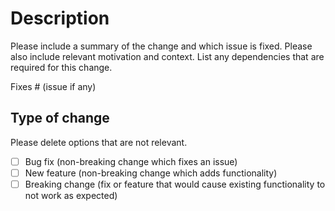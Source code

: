 # Description

Please include a summary of the change and which issue is fixed. Please also include relevant motivation and context. List any dependencies that are required for this change.

Fixes # (issue if any)

## Type of change

Please delete options that are not relevant.

- [ ] Bug fix (non-breaking change which fixes an issue)
- [ ] New feature (non-breaking change which adds functionality)
- [ ] Breaking change (fix or feature that would cause existing functionality to not work as expected)
